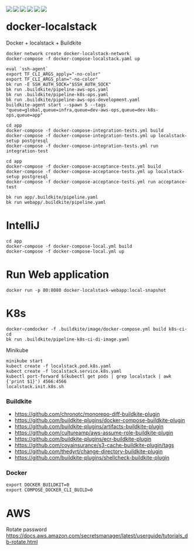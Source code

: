 <div align="center">    
 <img src="https://img.shields.io/github/license/create1st/docker-localstack.svg" align="left" />
 <img src="https://img.shields.io/badge/Docker-blue.svg" align="left" />
 <img src="https://img.shields.io/badge/localstack-orange.svg" align="left" />
 <img src="https://img.shields.io/badge/Terraform-blueviolet.svg" align="left" />
 <img src="https://img.shields.io/badge/Buildkite-green.svg" align="left" />
 <img src="https://img.shields.io/badge/PRs-welcome-green.svg" align="left" />
</div>

# docker-localstack

Docker + localstack + Buildkite

```shell
docker network create docker-localstack-network
docker-compose -f docker-compose-localstack.yaml up

eval `ssh-agent`
export TF_CLI_ARGS_apply="-no-color"
export TF_CLI_ARGS_plan="-no-color"
bk run -E SSH_AUTH_SOCK="$SSH_AUTH_SOCK"
bk run .buildkite/pipeline-aws-ops.yaml
bk run .buildkite/pipeline-k8s-ops.yaml
bk run .buildkite/pipeline-aws-ops-development.yaml
buildkite-agent start --spawn 5 --tags "queue=global,queue=infra,queue=dev-aws-ops,queue=dev-k8s-ops,queue=app"
```

```shell
cd app
docker-compose -f docker-compose-integration-tests.yml build 
docker-compose -f docker-compose-integration-tests.yml up localstack-setup postgresql
docker-compose -f docker-compose-integration-tests.yml run integration-test
```

```shell
cd app
docker-compose -f docker-compose-acceptance-tests.yml build 
docker-compose -f docker-compose-acceptance-tests.yml up localstack-setup postgresql
docker-compose -f docker-compose-acceptance-tests.yml run acceptance-test
```

```shell
bk run app/.buildkite/pipeline.yaml
bk run webapp/.buildkite/pipeline.yaml
```

# IntelliJ

```shell
cd app
docker-compose -f docker-compose-local.yml build
docker-compose -f docker-compose-local.yml up
```

# Run Web application

```shell
docker run -p 80:8080 docker-localstack-webapp:local-snapshot
```

# K8s

```shell
docker-comdocker -f .buildkite/image/docker-compose.yml build k8s-ci-cd
bk run .buildkite/pipeline-k8s-ci-di-image.yaml
```

Minikube
```shell
minikube start
kubect create -f localstack.pod.k8s.yaml
kubect create -f localstack.service.k8s.yaml
kubectl port-forward $(kubectl get pods | grep localstack | awk {'print $1}') 4566:4566
localstack.init.k8s.sh
```

### Buildkite

* https://github.com/chronotc/monorepo-diff-buildkite-plugin
* https://github.com/buildkite-plugins/docker-compose-buildkite-plugin
* https://github.com/buildkite-plugins/artifacts-buildkite-plugin
* https://github.com/cultureamp/aws-assume-role-buildkite-plugin
* https://github.com/buildkite-plugins/ecr-buildkite-plugin
* https://github.com/coyainsurance/s3-cache-buildkite-plugin/tags
* https://github.com/thedyrt/change-directory-buildkite-plugin
* https://github.com/buildkite-plugins/shellcheck-buildkite-plugin

### Docker

```shell
export DOCKER_BUILDKIT=0
export COMPOSE_DOCKER_CLI_BUILD=0
```

# AWS

Rotate password
https://docs.aws.amazon.com/secretsmanager/latest/userguide/tutorials_db-rotate.html
